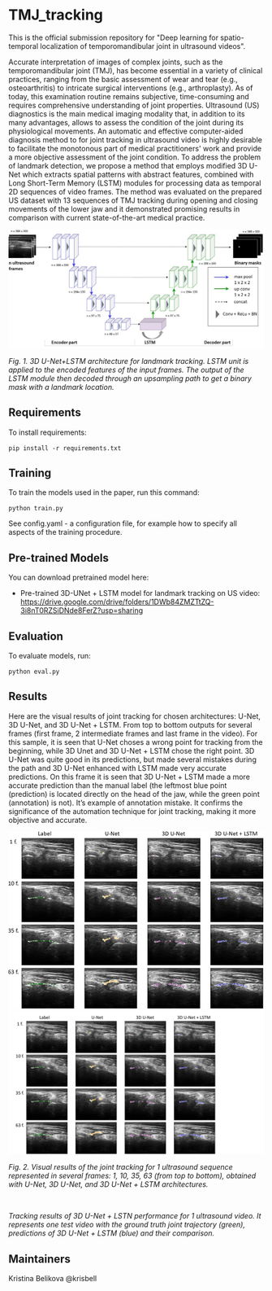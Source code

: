 # TMJ_tracking
This is the official submission repository for "Deep learning for spatio-temporal localization of temporomandibular joint in ultrasound videos".

Accurate interpretation of images of complex joints, such as the temporomandibular joint (TMJ), has become essential in a variety of clinical practices, ranging from the basic assessment of wear and tear (e.g., osteoarthritis) to intricate surgical interventions (e.g., arthroplasty). As of today, this examination routine remains subjective, time-consuming and requires comprehensive understanding of joint properties. Ultrasound (US) diagnostics is the main medical imaging modality that, in addition to its many advantages, allows to assess the condition of the joint during its physiological movements.
An automatic and effective computer-aided diagnosis method to for joint tracking in ultrasound video is highly desirable to facilitate the monotonous part of medical practitioners' work and provide a more objective assessment of the joint condition.
To address the problem of landmark detection, we propose a method that employs modified 3D U-Net which extracts spatial patterns with abstract features, combined with Long
Short-Term Memory (LSTM) modules for processing data as temporal 2D sequences of video frames. The method was evaluated on the prepared US dataset with 13 sequences of TMJ tracking during opening and closing movements of the lower jaw and it demonstrated promising results in comparison with current state-of-the-art medical practice.

<p align="center">
<img src="./imgs/architecture.jpg" alt>

</p>
<p >
<em>Fig. 1. 3D U-Net+LSTM architecture for landmark tracking. LSTM unit is applied to the encoded features of the input frames. The output of the LSTM module then decoded through an upsampling path to get a binary mask with a landmark location.</em>
</p>

## Requirements

To install requirements:

```setup
pip install -r requirements.txt
```
## Training

To train the models used in the paper, run this command:

```train
python train.py
```

See config.yaml - a configuration file, for example how to specify all aspects of the training procedure.

## Pre-trained Models

You can download pretrained model here:
- Pre-trained 3D-UNet + LSTM model for landmark tracking on US video: https://drive.google.com/drive/folders/1DWb84ZMZTtZQ-3i8nT0RZSiDNde8FerZ?usp=sharing

## Evaluation

To evaluate models, run:

```eval
python eval.py 
```

## Results
Here are the visual results of joint tracking for chosen architectures: U-Net, 3D U-Net, and 3D U-Net + LSTM. 
From top to bottom outputs for several frames (first frame, 2 intermediate frames and last frame in the video). For this sample, it is seen that U-Net choses a wrong point for tracking from the beginning, while 3D Unet and 3D U-Net + LSTM chose the right point.
3D U-Net was quite good in its predictions, but made several mistakes during the path and 3D U-Net enhanced with LSTM made very accurate predictions.
On this frame it is seen that 3D U-Net + LSTM made a more accurate prediction than the manual label (the leftmost blue point (prediction) is located directly on the head of the jaw, while the green point (annotation) is not). It’s example of annotation mistake. It confirms the significance of the automation technique for joint tracking, making it more objective and accurate. 
<p align="left">
<img src="./imgs/results_v2.jpg" alt>
<img src="./imgs/comparison.pdf" alt>
</p>

<p >
<em>Fig. 2. Visual results of the joint tracking for 1 ultrasound sequence represented in several frames: 1, 10, 35, 63 (from top to bottom), obtained with U-Net, 3D U-Net, and 3D U-Net + LSTM architectures.</em>
</p>

<p align="left">
<img src="./imgs/lstm_results.gif" alt>

</p>

  
<p >
<em>Tracking results of 3D U-Net + LSTN performance for 1 ultrasound video.  It represents one test video with the ground truth joint trajectory (green), predictions of 3D U-Net + LSTM (blue) and their comparison.</em>
</p>


## Maintainers
Kristina Belikova @krisbell
